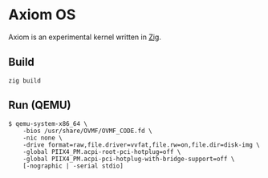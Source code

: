 # Axiom OS

Axiom is an experimental kernel written in [Zig](https://ziglang.org).

## Build

`zig build`

## Run (QEMU)

```console
$ qemu-system-x86_64 \
    -bios /usr/share/OVMF/OVMF_CODE.fd \
    -nic none \
    -drive format=raw,file.driver=vvfat,file.rw=on,file.dir=disk-img \
    -global PIIX4_PM.acpi-root-pci-hotplug=off \
    -global PIIX4_PM.acpi-pci-hotplug-with-bridge-support=off \
    [-nographic | -serial stdio]
```
